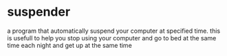 # suspender
a program that automatically suspend your computer at specified time.
this is usefull to help you stop using your computer and go to bed at the same time each night and get up at the same time
